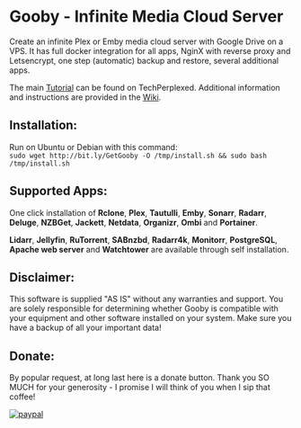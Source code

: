 # Gooby - Infinite Media Cloud Server

Create an infinite Plex or Emby media cloud server with Google Drive on a VPS. It has full docker integration for all apps, NginX with reverse proxy and Letsencrypt, one step (automatic) backup and restore, several additional apps.

The main [Tutorial](http://bit.ly/Tech_Perplexed "How to create an infinite media server using a VPS and Cloud service") can be found on TechPerplexed. Additional information and instructions are provided in the [Wiki](https://github.com/TechPerplexed/Gooby/wiki "Gooby Wiki").

## Installation:

Run on Ubuntu or Debian with this command:  
`sudo wget http://bit.ly/GetGooby -O /tmp/install.sh && sudo bash /tmp/install.sh`

## Supported Apps:

One click installation of **Rclone**, **Plex**, **Tautulli**, **Emby**, **Sonarr**, **Radarr**, **Deluge**, **NZBGet**, **Jackett**, **Netdata**, **Organizr**, **Ombi** and **Portainer**.

**Lidarr**, **Jellyfin**, **RuTorrent**, **SABnzbd**, **Radarr4k**, **Monitorr**, **PostgreSQL**, **Apache web server** and **Watchtower** are available through self installation.

## Disclaimer:

This software is supplied "AS IS" without any warranties and support. You are solely responsible for determining whether Gooby is compatible with your equipment and other software installed on your system. Make sure you have a backup of all your important data!

## Donate:

By popular request, at long last here is a donate button. Thank you SO MUCH for your generosity - I promise I will think of you when I sip that coffee!

[![paypal](https://www.paypalobjects.com/en_US/i/btn/btn_donateCC_LG.gif)](https://www.paypal.com/cgi-bin/webscr?cmd=_s-xclick&hosted_button_id=2YZQCA4GA2RSG)
